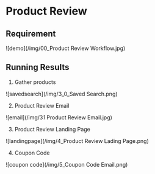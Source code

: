 # Product Review

<!-- ![demo](/images/port_sca_1.png) -->

## Requirement

![demo](/img/00_Product Review Workflow.jpg)

## Running Results

1. Gather products

![savedsearch](/img/3_0_Saved Search.png)

2. Product Review Email

![email](/img/3*1* Product Review Email.jpg)

3. Product Review Landing Page

![landingpage](/img/4_Product Review Lading Page.png)

4. Coupon Code

![coupon code](/img/5_Coupon Code Email.png)
